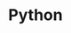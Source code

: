 ---
title: Python
description: My projects in Python
image:

# Badge style
style:
    background: "#2a9d8f"
    color: "#fff"
---